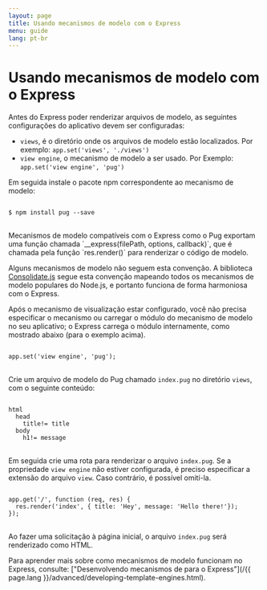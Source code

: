 ```yaml
---
layout: page
title: Usando mecanismos de modelo com o Express
menu: guide
lang: pt-br
---
```


# Usando mecanismos de modelo com o Express

Antes do Express poder renderizar arquivos de modelo, as
seguintes configurações do aplicativo devem ser configuradas:

* `views`, é o diretório onde os arquivos de
modelo estão localizados. Por exemplo: `app.set('views',
'./views')`
* `view engine`, o mecanismo de modelo a ser
usado. Por Exemplo: `app.set('view engine', 'pug')`

Em seguida instale o pacote npm correspondente ao mecanismo de modelo:

<pre>
<code class="language-sh" translate="no">
$ npm install pug --save
</code>
</pre>

<div class="doc-box doc-notice" markdown="1">
Mecanismos de modelo compatíveis com o Express como o Pug exportam
uma função chamada `__express(filePath, options,
callback)`, que é chamada pela função
`res.render()` para renderizar o código de modelo.

Alguns mecanismos de modelo não seguem esta convenção. A
biblioteca [Consolidate.js](https://www.npmjs.org/package/consolidate)
segue esta convenção mapeando todos os mecanismos de modelo populares
do Node.js, e portanto funciona de forma harmoniosa com o Express.
</div>

Após o mecanismo de visualização estar configurado, você não
precisa especificar o mecanismo ou carregar o módulo do mecanismo de
modelo no seu aplicativo; o Express carrega o módulo internamente,
como mostrado abaixo (para o exemplo acima).

<pre>
<code class="language-javascript" translate="no">
app.set('view engine', 'pug');
</code>
</pre>

Crie um arquivo de modelo do Pug
chamado `index.pug` no diretório
`views`, com o seguinte conteúdo:

<pre>
<code class="language-javascript" translate="no">
html
  head
    title!= title
  body
    h1!= message
</code>
</pre>

Em seguida crie uma rota para renderizar o arquivo
`index.pug`. Se a propriedade `view
engine` não estiver configurada, é preciso especificar a
extensão do arquivo `view`. Caso contrário, é
possível omití-la.

<pre>
<code class="language-javascript" translate="no">
app.get('/', function (req, res) {
  res.render('index', { title: 'Hey', message: 'Hello there!'});
});
</code>
</pre>

Ao fazer uma solicitação à página inicial, o arquivo `index.pug` será renderizado como HTML.

Para aprender mais sobre como mecanismos de modelo funcionam no
Express, consulte: ["Desenvolvendo mecanismos de para o Express"](/{{ page.lang }}/advanced/developing-template-engines.html).
